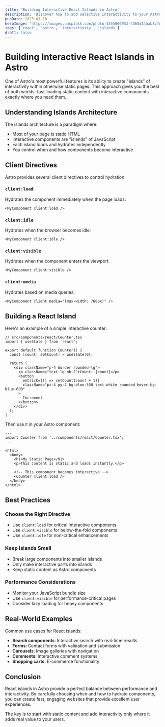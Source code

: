 ```yaml
---
title: 'Building Interactive React Islands in Astro'
description: 'Discover how to add selective interactivity to your Astro site using React components and client directives.'
pubDate: 2025-01-18
heroImage: 'https://images.unsplash.com/photo-1555066931-4365d14bab8c?w=800&h=400&fit=crop'
tags: ['react', 'astro', 'interactivity', 'islands']
draft: false
---
```


# Building Interactive React Islands in Astro

One of Astro's most powerful features is its ability to create "islands" of interactivity within otherwise static pages. This approach gives you the best of both worlds: fast-loading static content with interactive components exactly where you need them.

## Understanding Islands Architecture

The islands architecture is a paradigm where:
- Most of your page is static HTML
- Interactive components are "islands" of JavaScript
- Each island loads and hydrates independently
- You control when and how components become interactive

## Client Directives

Astro provides several client directives to control hydration:

### `client:load`
Hydrates the component immediately when the page loads:
```astro
<MyComponent client:load />
```

### `client:idle`
Hydrates when the browser becomes idle:
```astro
<MyComponent client:idle />
```

### `client:visible`
Hydrates when the component enters the viewport:
```astro
<MyComponent client:visible />
```

### `client:media`
Hydrates based on media queries:
```astro
<MyComponent client:media="(max-width: 768px)" />
```

## Building a React Island

Here's an example of a simple interactive counter:

```tsx
// src/components/react/Counter.tsx
import { useState } from 'react';

export default function Counter() {
  const [count, setCount] = useState(0);

  return (
    <div className="p-4 border rounded-lg">
      <p className="text-lg mb-2">Count: {count}</p>
      <button 
        onClick={() => setCount(count + 1)}
        className="px-4 py-2 bg-blue-500 text-white rounded hover:bg-blue-600"
      >
        Increment
      </button>
    </div>
  );
}
```

Then use it in your Astro component:
```astro
---
import Counter from '../components/react/Counter.tsx';
---

<html>
  <body>
    <h1>My Static Page</h1>
    <p>This content is static and loads instantly.</p>
    
    <!-- This component becomes interactive -->
    <Counter client:load />
  </body>
</html>
```

## Best Practices

### Choose the Right Directive
- Use `client:load` for critical interactive components
- Use `client:visible` for below-the-fold components
- Use `client:idle` for non-critical enhancements

### Keep Islands Small
- Break large components into smaller islands
- Only make interactive parts into islands
- Keep static content as Astro components

### Performance Considerations
- Monitor your JavaScript bundle size
- Use `client:visible` for performance-critical pages
- Consider lazy loading for heavy components

## Real-World Examples

Common use cases for React islands:
- **Search components**: Interactive search with real-time results
- **Forms**: Contact forms with validation and submission
- **Carousels**: Image galleries with navigation
- **Comments**: Interactive comment systems
- **Shopping carts**: E-commerce functionality

## Conclusion

React islands in Astro provide a perfect balance between performance and interactivity. By carefully choosing when and how to hydrate components, you can create fast, engaging websites that provide excellent user experiences.

The key is to start with static content and add interactivity only where it adds real value to your users.
